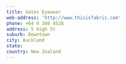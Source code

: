 ```yaml
---
title: Gates Eyewear
web-address: 'http://www.thisisfabric.com'
phone: +64 9 366 4528
address: 5 High St
suburb: Downtown
city: Auckland
state:
country: New Zealand
---
```

